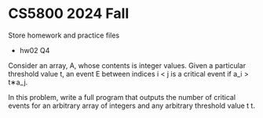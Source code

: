 # CS5800 2024 Fall
Store homework and practice files

* hw02
Q4

Consider an array, 
A, whose contents is integer values. Given a particular threshold value 
t, an event 
E between indices 
i
\<
j is a critical event if a_i
\>
t∗a_j.

In this problem, write a full program that outputs the number of critical events for an arbitrary array of integers and any arbitrary threshold value 
t
t.